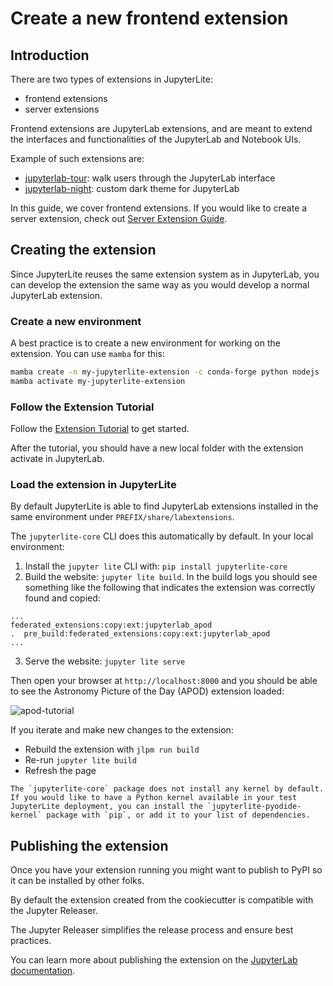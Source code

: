 # Create a new frontend extension

## Introduction

There are two types of extensions in JupyterLite:

- frontend extensions
- server extensions

Frontend extensions are JupyterLab extensions, and are meant to extend the interfaces
and functionalities of the JupyterLab and Notebook UIs.

Example of such extensions are:

- [jupyterlab-tour]: walk users through the JupyterLab interface
- [jupyterlab-night]: custom dark theme for JupyterLab

In this guide, we cover frontend extensions. If you would like to create a server
extension, check out [Server Extension Guide](./server.md).

[jupyterlab-tour]: https://github.com/jupyterlab-contrib/jupyterlab-tour
[jupyterlab-night]: https://github.com/martinRenou/jupyterlab-night

## Creating the extension

Since JupyterLite reuses the same extension system as in JupyterLab, you can develop the
extension the same way as you would develop a normal JupyterLab extension.

### Create a new environment

A best practice is to create a new environment for working on the extension. You can use
`mamba` for this:

```bash
mamba create -n my-jupyterlite-extension -c conda-forge python nodejs
mamba activate my-jupyterlite-extension
```

### Follow the Extension Tutorial

Follow the [Extension Tutorial][extension-tutorial] to get started.

After the tutorial, you should have a new local folder with the extension activate in
JupyterLab.

[extension-tutorial]:
  https://jupyterlab.readthedocs.io/en/stable/extension/extension_tutorial.html

### Load the extension in JupyterLite

By default JupyterLite is able to find JupyterLab extensions installed in the same
environment under `PREFIX/share/labextensions`.

The `jupyterlite-core` CLI does this automatically by default. In your local
environment:

1. Install the `jupyter lite` CLI with: `pip install jupyterlite-core`
2. Build the website: `jupyter lite build`. In the build logs you should see something
   like the following that indicates the extension was correctly found and copied:

```
...
federated_extensions:copy:ext:jupyterlab_apod
.  pre_build:federated_extensions:copy:ext:jupyterlab_apod
...
```

3. Serve the website: `jupyter lite serve`

Then open your browser at `http://localhost:8000` and you should be able to see the
Astronomy Picture of the Day (APOD) extension loaded:

![apod-tutorial]

If you iterate and make new changes to the extension:

- Rebuild the extension with `jlpm run build`
- Re-run `jupyter lite build`
- Refresh the page

[apod-tutorial]:
  https://user-images.githubusercontent.com/591645/171583522-f5677259-b91a-4ab0-8812-9770807a088e.gif

```{note}
The `jupyterlite-core` package does not install any kernel by default.
If you would like to have a Python kernel available in your test JupyterLite deployment, you can install the `jupyterlite-pyodide-kernel` package with `pip`, or add it to your list of dependencies.
```

## Publishing the extension

Once you have your extension running you might want to publish to PyPI so it can be
installed by other folks.

By default the extension created from the cookiecutter is compatible with the Jupyter
Releaser.

The Jupyter Releaser simplifies the release process and ensure best practices.

You can learn more about publishing the extension on the [JupyterLab
documentation][publish-extension].

[publish-extension]:
  https://jupyterlab.readthedocs.io/en/stable/extension/extension_tutorial.html#publishing-your-extension
